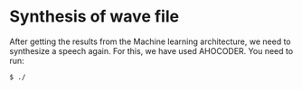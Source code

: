 # Synthesis of wave file

After getting the results from the Machine learning architecture, we need to synthesize a speech again. For this, we have used
AHOCODER. You need to run:

```
$ ./
```
